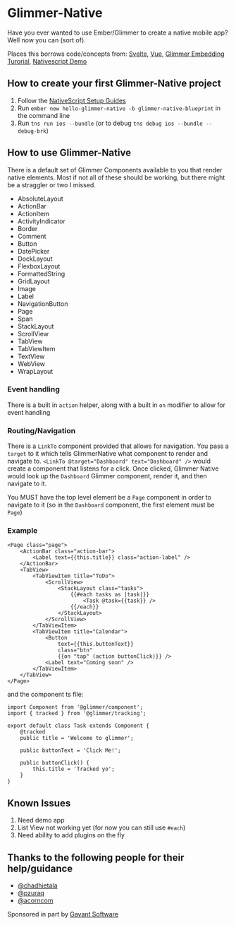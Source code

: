 # Glimmer-Native

Have you ever wanted to use Ember/Glimmer to create a native mobile app? Well now you can (sort of). 

Places this borrows code/concepts from:
[Svelte](https://github.com/halfnelson/svelte-native),
[Vue](https://github.com/nativescript-vue/nativescript-vue),
[Glimmer Embedding Turorial](https://github.com/glimmerjs/glimmer-embedding-tutorial),
[Nativescript Demo](https://github.com/chadhietala/glimmer-native-demo)

## How to create your first Glimmer-Native project

1. Follow the [NativeScript Setup Guides](https://docs.nativescript.org/angular/start/quick-setup)
2. Run `ember new hello-glimmer-native -b glimmer-native-blueprint` in the command line
3. Run `tns run ios --bundle` (or to debug `tns debug ios --bundle --debug-brk`)


## How to use Glimmer-Native
There is a default set of Glimmer Components available to you that render native elements. Most if not all of these should be working, but there might be a straggler or two I missed.
- AbsoluteLayout
- ActionBar
- ActionItem
- ActivityIndicator
- Border
- Comment
- Button
- DatePicker
- DockLayout
- FlexboxLayout
- FormattedString
- GridLayout
- Image
- Label
- NavigationButton
- Page
- Span
- StackLayout
- ScrollView
- TabView
- TabViewItem
- TextView
- WebView
- WrapLayout

### Event handling
There is a built in `action` helper, along with a built in `on` modifier to allow for event handling

### Routing/Navigation
There is a `LinkTo` component provided that allows for navigation. You pass a `target` to it which tells GlimmerNative what component to render and navigate to. `<LinkTo @target="Dashboard" text="Dashboard" />` would create a component that listens for a click. Once clicked, Glimmer Native would look up the `Dashboard` Glimmer component, render it, and then navigate to it.

You MUST have the top level element be a `Page` component in order to navigate to it (so in the `Dashboard` component, the first element must be `Page`)

### Example
```
<Page class="page">
    <ActionBar class="action-bar">
        <Label text={{this.title}} class="action-label" />
    </ActionBar>
    <TabView>
        <TabViewItem title="ToDo">
            <ScrollView>
                <StackLayout class="tasks">
                    {{#each tasks as |task|}}
                        <Task @task={{task}} />
                    {{/each}}
                </StackLayout>
            </ScrollView>
        </TabViewItem>
        <TabViewItem title="Calendar">
            <Button
                text={{this.buttonText}}
                class="btn"
                {{on "tap" (action buttonClick)}} />
            <Label text="Coming soon" />
        </TabViewItem>
    </TabView>
</Page>
```
and the component ts file:
```
import Component from '@glimmer/component';
import { tracked } from '@glimmer/tracking';

export default class Task extends Component {
    @tracked
    public title = 'Welcome to glimmer';

    public buttonText = 'Click Me!';

    public buttonClick() {
        this.title = 'Tracked yo';
    }
}

```

## Known Issues
1. Need demo app
2. List View not working yet (for now you can still use `#each`)
3. Need ability to add plugins on the fly


## Thanks to the following people for their help/guidance
- [@chadhietala](https://github.com/chadhietala)
- [@pzuraq](https://github.com/pzuraq)
- [@acorncom](https://github.com/acorncom)

Sponsored in part by [Gavant Software](http://gavant.com)
